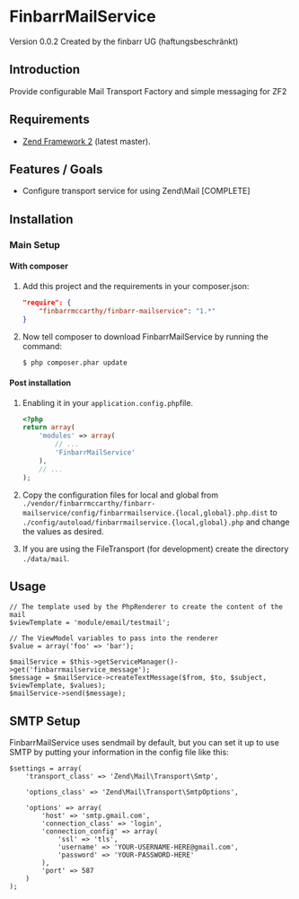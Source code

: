 FinbarrMailService
================

Version 0.0.2 Created by the finbarr UG (haftungsbeschränkt)

Introduction
------------

Provide configurable Mail Transport Factory  and simple messaging for ZF2

Requirements
------------

* [Zend Framework 2](https://github.com/zendframework/zf2) (latest master).

Features / Goals
----------------

* Configure transport service for using Zend\Mail [COMPLETE]

Installation
------------

### Main Setup

#### With composer

1. Add this project and the requirements in your composer.json:

    ```json
    "require": {
        "finbarrmccarthy/finbarr-mailservice": "1.*"
    }
    ```

2. Now tell composer to download FinbarrMailService by running the command:

    ```bash
    $ php composer.phar update
    ```

#### Post installation

1. Enabling it in your `application.config.php`file.

    ```php
    <?php
    return array(
        'modules' => array(
            // ...
            'FinbarrMailService'
        ),
        // ...
    );
    ```
2. Copy the configuration files for local and global from
`./vendor/finbarrmccarthy/finbarr-mailservice/config/finbarrmailservice.{local,global}.php.dist` to
`./config/autoload/finbarrmailservice.{local,global}.php` and change the values as desired.

3. If you are using the FileTransport (for development) create the directory `./data/mail`.

Usage
-----

	// The template used by the PhpRenderer to create the content of the mail
	$viewTemplate = 'module/email/testmail';

	// The ViewModel variables to pass into the renderer
	$value = array('foo' => 'bar');

	$mailService = $this->getServiceManager()->get('finbarrmailservice_message');
	$message = $mailService->createTextMessage($from, $to, $subject, $viewTemplate, $values);
	$mailService->send($message);

SMTP Setup
----------

FinbarrMailService uses sendmail by default, but you can set it up to use SMTP by putting your information in the config file like this:

    $settings = array(
        'transport_class' => 'Zend\Mail\Transport\Smtp',

        'options_class' => 'Zend\Mail\Transport\SmtpOptions',

        'options' => array(
            'host' => 'smtp.gmail.com',
            'connection_class' => 'login',
            'connection_config' => array(
                'ssl' => 'tls',
                'username' => 'YOUR-USERNAME-HERE@gmail.com',
                'password' => 'YOUR-PASSWORD-HERE'
            ),
            'port' => 587
        )
    );
